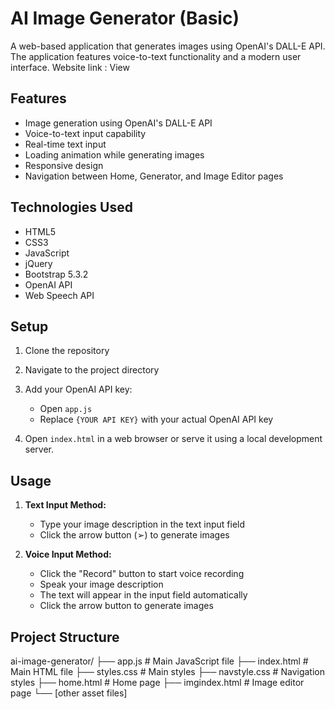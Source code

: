 # AI Image Generator (Basic)

A web-based application that generates images using OpenAI's DALL-E API. The application features voice-to-text functionality and a modern user interface.
Website link : View

## Features

- Image generation using OpenAI's DALL-E API
- Voice-to-text input capability
- Real-time text input
- Loading animation while generating images
- Responsive design
- Navigation between Home, Generator, and Image Editor pages

## Technologies Used

- HTML5
- CSS3
- JavaScript
- jQuery
- Bootstrap 5.3.2
- OpenAI API
- Web Speech API

## Setup

1. Clone the repository

2. Navigate to the project directory


3. Add your OpenAI API key:
   - Open `app.js`
   - Replace `{YOUR API KEY}` with your actual OpenAI API key

4. Open `index.html` in a web browser or serve it using a local development server.

## Usage

1. **Text Input Method:**
   - Type your image description in the text input field
   - Click the arrow button (➢) to generate images

2. **Voice Input Method:**
   - Click the "Record" button to start voice recording
   - Speak your image description
   - The text will appear in the input field automatically
   - Click the arrow button to generate images

## Project Structure

ai-image-generator/
├── app.js # Main JavaScript file
├── index.html # Main HTML file
├── styles.css # Main styles
├── navstyle.css # Navigation styles
├── home.html # Home page
├── imgindex.html # Image editor page
└── [other asset files]
